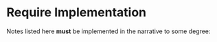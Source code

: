 # Require Implementation

Notes listed here **must** be implemented in the narrative to some degree:




